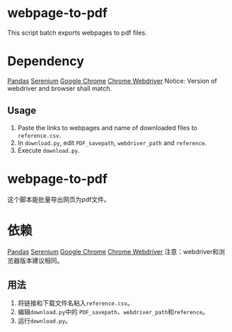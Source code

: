 # webpage-to-pdf

This script batch exports webpages to pdf files.

# Dependency
[Pandas](https://pandas.pydata.org/getting_started.html) 
[Serenium](https://pypi.org/project/selenium/)
[Google Chrome](https://www.google.com/chrome/)
[Chrome Webdriver](https://chromedriver.chromium.org/downloads)
Notice: Version of webdriver and browser shall match. 

## Usage
1. Paste the links to webpages and name of downloaded files to `reference.csv`.
2. In `download.py`, edit `PDF_savepath`, `webdriver_path` and `reference`.
3. Execute `download.py`.

# webpage-to-pdf

这个脚本能批量导出网页为pdf文件。

# 依赖
[Pandas](https://pandas.pydata.org/getting_started.html) 
[Serenium](https://pypi.org/project/selenium/)
[Google Chrome](https://www.google.com/chrome/)
[Chrome Webdriver](https://chromedriver.chromium.org/downloads)
注意：webdriver和浏览器版本建议相同。

## 用法
1. 将链接和下载文件名粘入`reference.csv`。
2. 编辑`download.py`中的 `PDF_savepath`、`webdriver_path`和`reference`。
3. 运行`download.py`。